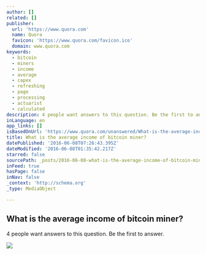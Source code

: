 ```yaml
---
author: []
related: []
publisher:
  url: 'https://www.quora.com'
  name: Quora
  favicon: 'https://www.quora.com/favicon.ico'
  domain: www.quora.com
keywords:
  - bitcoin
  - miners
  - income
  - average
  - capex
  - refreshing
  - page
  - processing
  - actuarist
  - calculated
description: 4 people want answers to this question. Be the first to answer.
inLanguage: en
app_links: []
isBasedOnUrl: 'https://www.quora.com/unanswered/What-is-the-average-income-of-bitcoin-miner'
title: What is the average income of bitcoin miner?
datePublished: '2016-06-08T07:26:43.395Z'
dateModified: '2016-06-08T01:35:42.217Z'
starred: false
sourcePath: _posts/2016-06-08-what-is-the-average-income-of-bitcoin-miner.md
inFeed: true
hasPage: false
inNav: false
_context: 'http://schema.org'
_type: MediaObject

---
```

<article style=""><h1>What is the average income of bitcoin miner?</h1><p>4 people want answers to this question. Be the first to answer.</p><img src="https://qsf.is.quoracdn.net/-images.new_grid.fb_share_default.pnge6dde9cfa6e03c43.png" /></article>